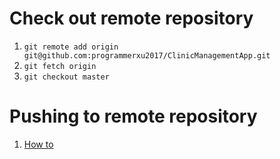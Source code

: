# Check out remote repository
1. `git remote add origin git@github.com:programmerxu2017/ClinicManagementApp.git`
2. `git fetch origin`
3. `git checkout master`

# Pushing to remote repository
1. [How to](https://help.github.com/articles/generating-a-new-ssh-key-and-adding-it-to-the-ssh-agent/)
